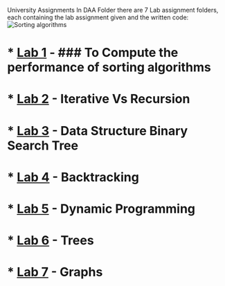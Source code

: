 University Assignments
In DAA Folder there are 7 Lab assignment folders, each containing the lab assignment given and the written code:
![Sorting algorithms](https://www.mybluelinux.com/img/post/featured-images/0072.sorting_algorithms.jpg)
# * [Lab 1](https://github.com/Cookie182/DAA/tree/main/DAA/Lab_1 "Lab 1 assignment and code") - ### To Compute the performance of sorting algorithms
# * [Lab 2](https://github.com/Cookie182/DAA/tree/main/DAA/Lab_2 "Lab 2 assignment and code") - Iterative Vs Recursion
# * [Lab 3](https://github.com/Cookie182/DAA/tree/main/DAA/Lab_3 "Lab 3 assignment and code") - Data Structure Binary Search Tree
# * [Lab 4](https://github.com/Cookie182/DAA/tree/main/DAA/Lab_4 "Lab 4 assignment and code") - Backtracking
# * [Lab 5](https://github.com/Cookie182/DAA/tree/main/DAA/Lab_5 "Lab 5 assignment and code") - Dynamic Programming
# * [Lab 6](https://github.com/Cookie182/DAA/tree/main/DAA/Lab_6 "Lab 6 assignment and code") - Trees
# * [Lab 7](https://github.com/Cookie182/DAA/tree/main/DAA/Lab_7 "Lab 7 assignment and code") - Graphs

